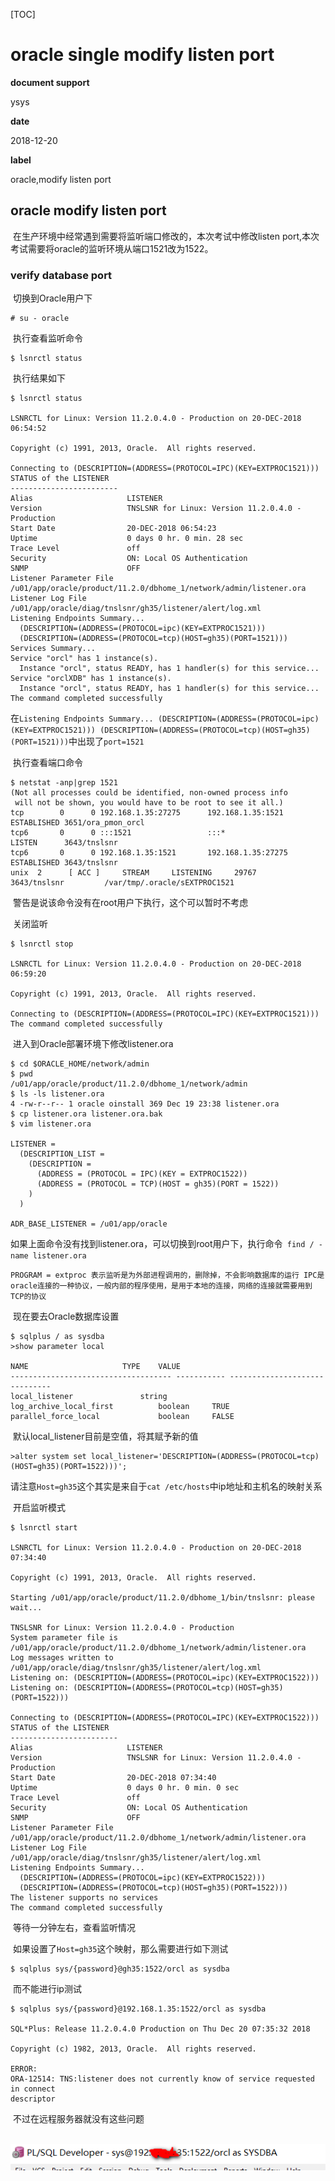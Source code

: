 [TOC]

# oracle single modify listen port

**document support**

ysys

**date**

2018-12-20

**label**

oracle,modify listen port



## oracle modify listen port

​	在生产环境中经常遇到需要将监听端口修改的，本次考试中修改listen port,本次考试需要将oracle的监听环境从端口1521改为1522。



### verify database port

​	切换到Oracle用户下

```
# su - oracle
```

​	执行查看监听命令

```
$ lsnrctl status
```

​	执行结果如下

```
$ lsnrctl status

LSNRCTL for Linux: Version 11.2.0.4.0 - Production on 20-DEC-2018 06:54:52

Copyright (c) 1991, 2013, Oracle.  All rights reserved.

Connecting to (DESCRIPTION=(ADDRESS=(PROTOCOL=IPC)(KEY=EXTPROC1521)))
STATUS of the LISTENER
------------------------
Alias                     LISTENER
Version                   TNSLSNR for Linux: Version 11.2.0.4.0 - Production
Start Date                20-DEC-2018 06:54:23
Uptime                    0 days 0 hr. 0 min. 28 sec
Trace Level               off
Security                  ON: Local OS Authentication
SNMP                      OFF
Listener Parameter File   /u01/app/oracle/product/11.2.0/dbhome_1/network/admin/listener.ora
Listener Log File         /u01/app/oracle/diag/tnslsnr/gh35/listener/alert/log.xml
Listening Endpoints Summary...
  (DESCRIPTION=(ADDRESS=(PROTOCOL=ipc)(KEY=EXTPROC1521)))
  (DESCRIPTION=(ADDRESS=(PROTOCOL=tcp)(HOST=gh35)(PORT=1521)))
Services Summary...
Service "orcl" has 1 instance(s).
  Instance "orcl", status READY, has 1 handler(s) for this service...
Service "orclXDB" has 1 instance(s).
  Instance "orcl", status READY, has 1 handler(s) for this service...
The command completed successfully
```

​	在`Listening Endpoints Summary...
  (DESCRIPTION=(ADDRESS=(PROTOCOL=ipc)(KEY=EXTPROC1521)))
  (DESCRIPTION=(ADDRESS=(PROTOCOL=tcp)(HOST=gh35)(PORT=1521)))`中出现了`port=1521`

​	执行查看端口命令

```
$ netstat -anp|grep 1521
(Not all processes could be identified, non-owned process info
 will not be shown, you would have to be root to see it all.)
tcp        0      0 192.168.1.35:27275      192.168.1.35:1521       ESTABLISHED 3651/ora_pmon_orcl  
tcp6       0      0 :::1521                 :::*                    LISTEN      3643/tnslsnr        
tcp6       0      0 192.168.1.35:1521       192.168.1.35:27275      ESTABLISHED 3643/tnslsnr        
unix  2      [ ACC ]     STREAM     LISTENING     29767    3643/tnslsnr         /var/tmp/.oracle/sEXTPROC1521
```

​	警告是说该命令没有在root用户下执行，这个可以暂时不考虑

​	关闭监听

```
$ lsnrctl stop

LSNRCTL for Linux: Version 11.2.0.4.0 - Production on 20-DEC-2018 06:59:20

Copyright (c) 1991, 2013, Oracle.  All rights reserved.

Connecting to (DESCRIPTION=(ADDRESS=(PROTOCOL=IPC)(KEY=EXTPROC1521)))
The command completed successfully
```

​	进入到Oracle部署环境下修改listener.ora

```
$ cd $ORACLE_HOME/network/admin
$ pwd
/u01/app/oracle/product/11.2.0/dbhome_1/network/admin
$ ls -ls listener.ora
4 -rw-r--r-- 1 oracle oinstall 369 Dec 19 23:38 listener.ora
$ cp listener.ora listener.ora.bak
$ vim listener.ora

LISTENER =
  (DESCRIPTION_LIST =
    (DESCRIPTION =
      (ADDRESS = (PROTOCOL = IPC)(KEY = EXTPROC1522))
      (ADDRESS = (PROTOCOL = TCP)(HOST = gh35)(PORT = 1522))
    )
  )

ADR_BASE_LISTENER = /u01/app/oracle
```

​	如果上面命令没有找到listener.ora，可以切换到root用户下，执行命令` find / -name listener.ora`

​	`PROGRAM = extproc 表示监听是为外部进程调用的，删除掉，不会影响数据库的运行
IPC是oracle连接的一种协议，一般内部的程序使用，是用于本地的连接，网络的连接就需要用到TCP的协议`

​	现在要去Oracle数据库设置

```
$ sqlplus / as sysdba
>show parameter local

NAME				     TYPE	 VALUE
------------------------------------ ----------- ------------------------------
local_listener			     string	 
log_archive_local_first 	     boolean	 TRUE
parallel_force_local		     boolean	 FALSE
```

​	默认local_listener目前是空值，将其赋予新的值

```
>alter system set local_listener='DESCRIPTION=(ADDRESS=(PROTOCOL=tcp)(HOST=gh35)(PORT=1522)))';
```

​	请注意`Host=gh35`这个其实是来自于`cat /etc/hosts`中ip地址和主机名的映射关系

​	开启监听模式

```
$ lsnrctl start

LSNRCTL for Linux: Version 11.2.0.4.0 - Production on 20-DEC-2018 07:34:40

Copyright (c) 1991, 2013, Oracle.  All rights reserved.

Starting /u01/app/oracle/product/11.2.0/dbhome_1/bin/tnslsnr: please wait...

TNSLSNR for Linux: Version 11.2.0.4.0 - Production
System parameter file is /u01/app/oracle/product/11.2.0/dbhome_1/network/admin/listener.ora
Log messages written to /u01/app/oracle/diag/tnslsnr/gh35/listener/alert/log.xml
Listening on: (DESCRIPTION=(ADDRESS=(PROTOCOL=ipc)(KEY=EXTPROC1522)))
Listening on: (DESCRIPTION=(ADDRESS=(PROTOCOL=tcp)(HOST=gh35)(PORT=1522)))

Connecting to (DESCRIPTION=(ADDRESS=(PROTOCOL=IPC)(KEY=EXTPROC1522)))
STATUS of the LISTENER
------------------------
Alias                     LISTENER
Version                   TNSLSNR for Linux: Version 11.2.0.4.0 - Production
Start Date                20-DEC-2018 07:34:40
Uptime                    0 days 0 hr. 0 min. 0 sec
Trace Level               off
Security                  ON: Local OS Authentication
SNMP                      OFF
Listener Parameter File   /u01/app/oracle/product/11.2.0/dbhome_1/network/admin/listener.ora
Listener Log File         /u01/app/oracle/diag/tnslsnr/gh35/listener/alert/log.xml
Listening Endpoints Summary...
  (DESCRIPTION=(ADDRESS=(PROTOCOL=ipc)(KEY=EXTPROC1522)))
  (DESCRIPTION=(ADDRESS=(PROTOCOL=tcp)(HOST=gh35)(PORT=1522)))
The listener supports no services
The command completed successfully
```

​	等待一分钟左右，查看监听情况

​	如果设置了`Host=gh35`这个映射，那么需要进行如下测试

```
$ sqlplus sys/{password}@gh35:1522/orcl as sysdba
```

​	而不能进行ip测试

```
$ sqlplus sys/{password}@192.168.1.35:1522/orcl as sysdba

SQL*Plus: Release 11.2.0.4.0 Production on Thu Dec 20 07:35:32 2018

Copyright (c) 1982, 2013, Oracle.  All rights reserved.

ERROR:
ORA-12514: TNS:listener does not currently know of service requested in connect
descriptor
```

​	不过在远程服务器就没有这些问题

​	![_](../img_src/000/2018-12-20_073852.png)

​	

​	